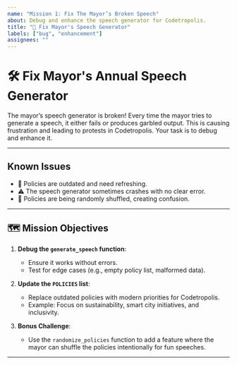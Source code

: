 ```yaml
---
name: "Mission 1: Fix The Mayor’s Broken Speech"
about: Debug and enhance the speech generator for Codetropolis.
title: "🔧 Fix Mayor's Speech Generator"
labels: ["bug", "enhancement"]
assignees: ""
---
```


# 🛠️ Fix Mayor's Annual Speech Generator

The mayor’s speech generator is broken! Every time the mayor tries to generate a speech, it either fails or produces garbled output. This is causing frustration and leading to protests in Codetropolis. Your task is to debug and enhance it.

---

## Known Issues

- 📝 Policies are outdated and need refreshing.
- ⚠️ The speech generator sometimes crashes with no clear error.
- 🔄 Policies are being randomly shuffled, creating confusion.

---

## 🗺️ Mission Objectives

1. **Debug the `generate_speech` function**:
   - Ensure it works without errors.
   - Test for edge cases (e.g., empty policy list, malformed data).

2. **Update the `POLICIES` list**:
   - Replace outdated policies with modern priorities for Codetropolis.
   - Example: Focus on sustainability, smart city initiatives, and inclusivity.

3. **Bonus Challenge**:
   - Use the `randomize_policies` function to add a feature where the mayor can shuffle the policies intentionally for fun speeches.

---
